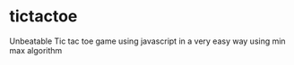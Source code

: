 # tictactoe
Unbeatable Tic tac toe game using javascript in a very easy way using min max algorithm
